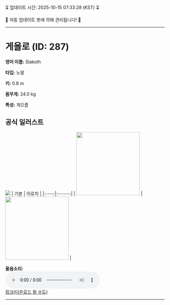 
⏳ 업데이트 시간: 2025-10-15 07:33:28 (KST) ⏳

🤖 자동 업데이트 봇에 의해 관리됩니다! 🤖

---

# 게을로 (ID: 287)
**영어 이름:** Slakoth

**타입:** 노말

**키:** 0.8 m

**몸무게:** 24.0 kg

**특성:** 게으름

## 공식 일러스트
![](https://raw.githubusercontent.com/PokeAPI/sprites/master/sprites/pokemon/other/official-artwork/287.png)
| 기본 | 이로치 |
|:----:|:------:|
| <img src="http://play.pokemonshowdown.com/sprites/ani/slakoth.gif" width="200"> | <img src="http://play.pokemonshowdown.com/sprites/ani-shiny/slakoth.gif" width="200"> |

**울음소리:**<br><audio controls src="https://raw.githubusercontent.com/PokeAPI/cries/main/cries/pokemon/latest/287.ogg"></audio><br> [링크(다운로드 될 수도)](https://raw.githubusercontent.com/PokeAPI/cries/main/cries/pokemon/latest/287.ogg)


---
